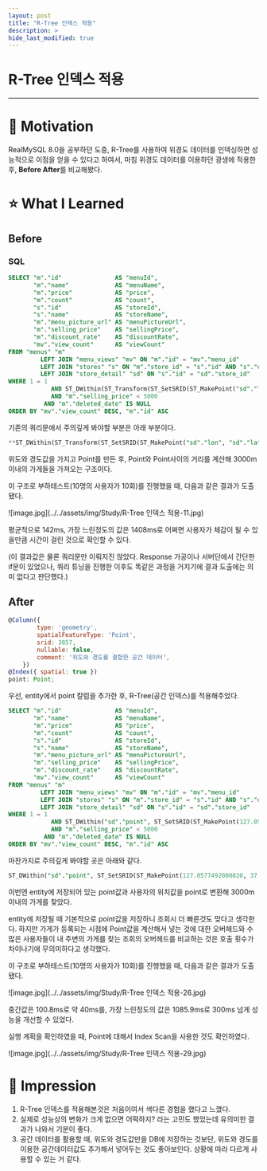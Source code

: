 ```yaml
---
layout: post
title: "R-Tree 인덱스 적용"
description: >
hide_last_modified: true
---
```


# R-Tree 인덱스 적용

---

# 🚂 Motivation

RealMySQL 8.0을 공부하던 도중, R-Tree를 사용하여 위경도 데이터를 인덱싱하면 성능적으로 이점을 얻을 수 있다고 하여서, 마침 위경도 데이터를 이용하던 광생에 적용한 후, **Before After**를 비교해봤다.

# ⭐ What I Learned

## Before

### SQL

```sql
SELECT "m"."id"               AS "menuId",  
       "m"."name"             AS "menuName",  
       "m"."price"            AS "price",  
       "m"."count"            AS "count",  
       "s"."id"               AS "storeId",  
       "s"."name"             AS "storeName",  
       "m"."menu_picture_url" AS "menuPictureUrl",  
       "m"."selling_price"    AS "sellingPrice",  
       "m"."discount_rate"    AS "discountRate",  
       "mv"."view_count"      AS "viewCount"  
FROM "menus" "m"  
         LEFT JOIN "menu_views" "mv" ON "m"."id" = "mv"."menu_id"  
         LEFT JOIN "stores" "s" ON "m"."store_id" = "s"."id" AND "s"."deleted_date" IS NULL  
         LEFT JOIN "store_detail" "sd" ON "s"."id" = "sd"."store_id"  
WHERE 1 = 1 
			AND ST_DWithin(ST_Transform(ST_SetSRID(ST_MakePoint("sd"."lon", "sd"."lat"), 4326), 3857),  ST_Transform(ST_SetSRID(ST_MakePoint(127.0577492000820::numeric, 37.6203769557633::numeric), 4326), 3857), 3000) 
			AND "m"."selling_price" < 5000
		  AND "m"."deleted_date" IS NULL  
ORDER BY "mv"."view_count" DESC, "m"."id" ASC  
```

기존의 쿼리문에서 주의깊게 봐야할 부분은 아래 부분이다.

```sql
**ST_DWithin(ST_Transform(ST_SetSRID(ST_MakePoint("sd"."lon", "sd"."lat"), 4326), 3857),  ST_Transform(ST_SetSRID(ST_MakePoint(127.0577492000820::numeric, 37.6203769557633::numeric), 4326), 3857), 3000)** 
```

위도와 경도값을 가지고 Point를 만든 후, Point와 Point사이의 거리를 계산해 3000m이내의 가게들을 가져오는 구조이다.

이 구조로 부하테스트(10명의 사용자가 10회)를 진행했을 때, 다음과 같은 결과가 도출됐다.

![image.jpg](../../assets/img/Study/R-Tree 인덱스 적용-11.jpg)

평균적으로 142ms, 가장 느린정도의 값은 1408ms로 어쩌면 사용자가 체감이 될 수 있을만큼 시간이 걸린 것으로 확인할 수 있다.

(이 결과값은 물론 쿼리문만 이뤄지진 않았다. Response 가공이나 서버단에서 간단한 if문이 있었으나, 쿼리 튜닝을 진행한 이후도 똑같은 과정을 거치기에 결과 도출에는 의미 없다고 판단했다.)

## After

```javascript
@Column({
        type: 'geometry',
        spatialFeatureType: 'Point',
        srid: 3857,
        nullable: false,
        comment: '위도와 경도를 결합한 공간 데이터',
    })
@Index({ spatial: true })
point: Point;   
```

우선, entity에서 point 칼럼을 추가한 후, R-Tree(공간 인덱스)를 적용해주었다.

```sql
SELECT "m"."id"               AS "menuId",  
       "m"."name"             AS "menuName",  
       "m"."price"            AS "price",  
       "m"."count"            AS "count",  
       "s"."id"               AS "storeId",  
       "s"."name"             AS "storeName",  
       "m"."menu_picture_url" AS "menuPictureUrl",  
       "m"."selling_price"    AS "sellingPrice",  
       "m"."discount_rate"    AS "discountRate",  
       "mv"."view_count"      AS "viewCount"  
FROM "menus" "m"  
         LEFT JOIN "menu_views" "mv" ON "m"."id" = "mv"."menu_id"  
         LEFT JOIN "stores" "s" ON "m"."store_id" = "s"."id" AND "s"."deleted_date" IS NULL  
         LEFT JOIN "store_detail" "sd" ON "s"."id" = "sd"."store_id"  
WHERE 1 = 1 
			AND ST_DWithin("sd"."point", ST_SetSRID(ST_MakePoint(127.0577492000820, 37.6203769557633), 3857), 3000) 
			AND "m"."selling_price" < 5000
		  AND "m"."deleted_date" IS NULL
ORDER BY "mv"."view_count" DESC, "m"."id" ASC  
```

마찬가지로 주의깊게 봐야할 곳은 아래와 같다.

```sql
ST_DWithin("sd"."point", ST_SetSRID(ST_MakePoint(127.0577492000820, 37.6203769557633), 3857), 3000) 
```

이번엔 entity에 저장되어 있는 point값과 사용자의 위치값을 point로 변환해 3000m이내의 가게를 찾았다.

entity에 저장될 때 기본적으로 point값을 저장하니 조회시 더 빠른것도 맞다고 생각한다. 
하지만 가게가 등록되는 시점에 Point값을 계산해서 넣는 것에 대한 오버헤드와 수많은 사용자들이 내 주변의 가게를 찾는 조회의 오버헤드를 비교하는 것은 호출 횟수가 차이나기에 무의미하다고 생각했다.

이 구조로 부하테스트(10명의 사용자가 10회)를 진행했을 때, 다음과 같은 결과가 도출됐다.

![image.jpg](../../assets/img/Study/R-Tree 인덱스 적용-26.jpg)

중간값은 100.8ms로 약 40ms를, 가장 느린정도의 값은 1085.9ms로 300ms 넘게 성능을 개선할 수 있었다. 

실행 계획을 확인하였을 때, Point에 대해서 Index Scan을 사용한 것도 확인하였다.

![image.jpg](../../assets/img/Study/R-Tree 인덱스 적용-29.jpg)

# 💭 Impression
1. R-Tree 인덱스를 적용해본것은 처음이여서 색다른 경험을 했다고 느꼈다.
2. 실제로 성능상의 변화가 크게 없으면 어떡하지? 라는 고민도 했었는데 유의미한 결과가 나와서 기분이 좋다.
3. 공간 데이터를 활용할 때, 위도와 경도값만을 DB에 저장하는 것보단, 위도와 경도를 이용한 공간데이터값도 추가해서 넣어두는 것도 좋아보인다. 상황에 따라 다르게 사용할 수 있는 거 같다.
